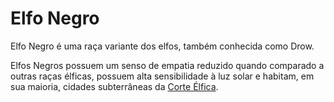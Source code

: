 <!-- TITLE: Elfo Negro -->
<!-- SUBTITLE: Visão geral sobre Elfo Negro -->

# Elfo Negro
Elfo Negro é uma raça variante dos elfos, também conhecida como Drow.

Elfos Negros possuem um senso de empatia reduzido quando comparado a outras raças élficas, possuem alta sensibilidade à luz solar e habitam, em sua maioria, cidades subterrâneas da [Corte Élfica](http://localhost/faccoes/nacoes/corte-elfica#corte-elfica).

